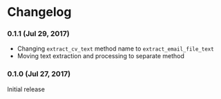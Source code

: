 # Changelog

### 0.1.1 (Jul 29, 2017)
- Changing `extract_cv_text` method name to `extract_email_file_text`
- Moving text extraction and processing to separate method

### 0.1.0 (Jul 27, 2017)
Initial release
